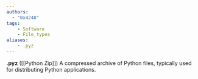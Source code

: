 ```yaml
---
authors:
  - "0x4248"
tags:
    - Software
    - File_types
aliases:
    - .pyz
---
```

**.pyz** ([[Python Zip]]) A compressed archive of Python files, typically used for distributing Python applications.
